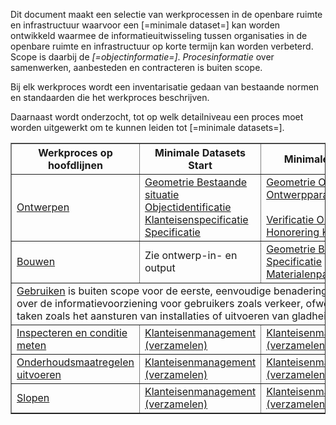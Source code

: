 Dit document maakt een selectie van werkprocessen in de openbare ruimte en infrastructuur waarvoor een [=minimale dataset=] kan worden ontwikkeld waarmee de informatieuitwisseling tussen organisaties in de openbare ruimte en infrastructuur op korte termijn kan worden verbeterd. Scope is daarbij de *[=objectinformatie=]*. *Procesinformatie*  over samenwerken, aanbesteden en contracteren is buiten scope. 

Bij elk werkproces wordt een inventarisatie gedaan van bestaande normen en standaarden die het werkproces beschrijven. 

Daarnaast wordt onderzocht, tot op welk detailniveau een proces moet worden uitgewerkt om te kunnen leiden tot [=minimale datasets=].

<!DOCTYPE html>
<html>
<head>
    <title>Tabel met interne links</title>
</head>
<body>

<table border="1">
    <thead>
        <tr>
            <th>Werkproces op hoofdlijnen</th>
            <th>Minimale Datasets Start</th>
            <th>Minimale Datasets Eind</th>
        </tr>
    </thead>
    <tbody>
        <tr>
            <td><a href="#ontwerpfase">Ontwerpen</a></td>
            <td><a href="#geometrische-representaties">Geometrie Bestaande situatie</a><br> <a href="#objectidentificatie">Objectidentificatie</a> <br><a href="#specificeren">Klanteisenspecificatie</a><br><a href="#specificeren">Specificatie</a></a></td>
            <td><a href="#geometrischerepresentatie">Geometrie Ontwerp</a><br><a href="#ontwerpparameters">Ontwerpparameters</a><a href="#specificatie">Specificatie</a><br><br><a href="#verificatie">Verificatie Ontwerp</a><br><a href="#honoreren-eisen">Honorering Klanteisen</a></td>
        </tr>
        <tr>
            <td><a href="#bouwfase">Bouwen</a></td>
            <td>Zie ontwerp-in- en output</td>
            <td><a href="#geometrischerepresentatie">Geometrie Bouwfase</a><br><a href="#specificatie">Specificatie</a><br><a href="#materialenpaspoort">Materialenpaspoort</a><br></td>
        </tr>
        <tr><td colspan="3"><a href="#gebruiksfase">Gebruiken</a> is buiten scope voor de eerste, eenvoudige benadering. Ofwel, dit gaat over de informatievoorziening voor gebruikers zoals verkeer, ofwel om specilistische taken zoals het aansturen van installaties of uitvoeren van gladheidsbestrijding.   </td>
    </tr>
        <tr>
            <td><a href="#inspectiesenconditiemetingen">Inspecteren en conditie meten</a></td>
            <td><a href="#klanteisenmanagement">Klanteisenmanagement (verzamelen)</a></td>
            <td><a href="#klanteisenmanagement">Klanteisenmanagement (verzamelen)</a></td>
        </tr>
        <tr>
            <td><a href="#onderhoudsmaatregelen">Onderhoudsmaatregelen uitvoeren</a></td>
            <td><a href="#klanteisenmanagement">Klanteisenmanagement (verzamelen)</a></td>
            <td><a href="#klanteisenmanagement">Klanteisenmanagement (verzamelen)</a></td>
        </tr>
       <tr>
            <td><a href="#sloopfase">Slopen</a></td>
            <td><a href="#klanteisenmanagement">Klanteisenmanagement (verzamelen)</a></td>
            <td><a href="#klanteisenmanagement">Klanteisenmanagement (verzamelen)</a></td>
        </tr>
    </tbody>
</table>

</body>
</html>
